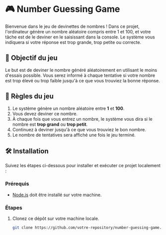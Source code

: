 # 🎮 Number Guessing Game

Bienvenue dans le jeu de devinettes de nombres ! Dans ce projet, l'ordinateur génère un nombre aléatoire compris entre 1 et 100, et votre tâche est de le deviner en le saisissant dans la console. Le système vous indiquera si votre réponse est trop grande, trop petite ou correcte.

## 🎯 Objectif du jeu

Le but est de deviner le nombre généré aléatoirement en utilisant le moins d'essais possible. Vous serez informé à chaque tentative si votre nombre est trop élevé ou trop faible jusqu'à ce que vous trouviez la bonne réponse.

## 🚀 Règles du jeu

1. Le système génère un nombre aléatoire entre **1** et **100**.
2. Vous devez deviner ce nombre.
3. À chaque fois que vous entrez un nombre, le système vous dira si le nombre est **trop grand** ou **trop petit**.
4. Continuez à deviner jusqu'à ce que vous trouviez le bon nombre.
5. Le nombre de tentatives sera affiché une fois le jeu terminé.

## 🛠️ Installation

Suivez les étapes ci-dessous pour installer et exécuter ce projet localement :

### Prérequis

- [Node.js](https://nodejs.org/) doit être installé sur votre machine.

### Étapes

1. Clonez ce dépôt sur votre machine locale.

   ```bash
   git clone https://github.com/votre-repository/number-guessing-game.git
   ```
